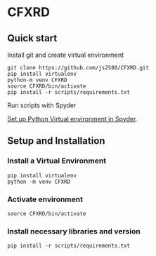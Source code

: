 # CFXRD


## Quick start 

Install git and create virtual environment

```
git clone https://github.com/js2580/CFXRD.git
pip install virtualenv
python-m venv CFXRD
source CFXRD/bin/activate
pip install -r scripts/requirements.txt
```
Run scripts with Spyder

[Set up Python Virtual environment in Spyder](https://medium.com/analytics-vidhya/5-steps-setup-python-virtual-environment-in-spyder-ide-da151bafa337).



## Setup and Installation

### Install a Virtual Environment

```
pip install virtualenv
python -m venv CFXRD
```

### Activate environment

```
source CFXRD/bin/activate
```

### Install necessary libraries and version

```
pip install -r scripts/requirements.txt
```

